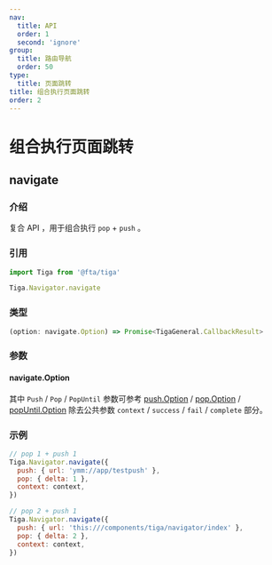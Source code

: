 ```yaml
---
nav:
  title: API
  order: 1
  second: 'ignore'
group:
  title: 路由导航
  order: 50
type:
  title: 页面跳转
title: 组合执行页面跳转
order: 2
---
```


# 组合执行页面跳转

## navigate

<Platform name='navigator' version='1.3.0' ></Platform>

### 介绍

复合 API ，用于组合执行 `pop` + `push` 。

### 引用

```jsx | pure
import Tiga from '@fta/tiga'

Tiga.Navigator.navigate
```

### 类型

```js
(option: navigate.Option) => Promise<TigaGeneral.CallbackResult>
```

### 参数

#### navigate.Option

<API id='Navigator_NavigateOption'></API>

其中 `Push` / `Pop` / `PopUntil` 参数可参考 [push.Option](./push#pushoption) / [pop.Option](./pop#popoption) / [popUntil.Option](./pop#popuntiloption) 除去公共参数 `context` / `success` / `fail` / `complete` 部分。

### 示例

```javascript
// pop 1 + push 1
Tiga.Navigator.navigate({
  push: { url: 'ymm://app/testpush' },
  pop: { delta: 1 },
  context: context,
})

// pop 2 + push 1
Tiga.Navigator.navigate({
  push: { url: 'this:///components/tiga/navigator/index' },
  pop: { delta: 2 },
  context: context,
})
```
